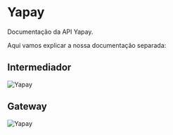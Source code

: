 # Yapay

Documentação da API Yapay.


Aqui vamos explicar a nossa documentação separada:

## Intermediador

![Yapay](images/Logo_Yapay_Azul.png)

## Gateway

![Yapay](images/Logo_Yapay_Azul.png)
